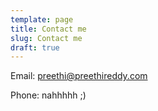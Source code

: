 ```yaml
---
template: page
title: Contact me
slug: Contact me
draft: true
---
```

Email: preethi@preethireddy.com

Phone: nahhhhh ;)
